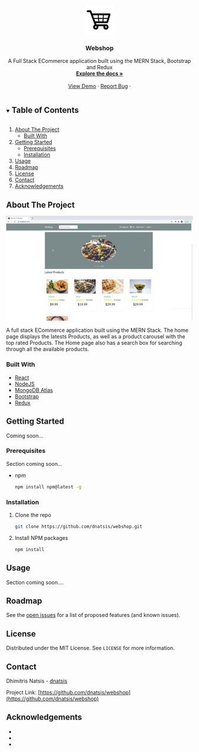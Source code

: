 <!-- PROJECT LOGO -->
<br />
<p align="center">
  <a href="https://github.com/dnatsis/webshop">
    <img src="uploads/shopping.png" alt="Logo" width="80" height="80">
  </a>

  <h3 align="center">Webshop</h3>

  <p align="center">
    A Full Stack ECommerce application built using the MERN Stack, Bootstrap and Redux
    <br />
    <a href="https://dnatsis.github.io/webshop"><strong>Explore the docs »</strong></a>
    <br />
    <br />
    <a href="https://webshop-dhimitrisapps.herokuapp.com/">View Demo</a>
    ·
    <a href="https://github.com/dnatsis/webshop/issues">Report Bug</a>
    ·
  </p>
</p>

<!-- TABLE OF CONTENTS -->
<details open="open">
  <summary><h2 style="display: inline-block">Table of Contents</h2></summary>
  <ol>
    <li>
      <a href="#about-the-project">About The Project</a>
      <ul>
        <li><a href="#built-with">Built With</a></li>
      </ul>
    </li>
    <li>
      <a href="#getting-started">Getting Started</a>
      <ul>
        <li><a href="#prerequisites">Prerequisites</a></li>
        <li><a href="#installation">Installation</a></li>
      </ul>
    </li>
    <li><a href="#usage">Usage</a></li>
    <li><a href="#roadmap">Roadmap</a></li>
    <li><a href="#license">License</a></li>
    <li><a href="#contact">Contact</a></li>
    <li><a href="#acknowledgements">Acknowledgements</a></li>
  </ol>
</details>

<!-- ABOUT THE PROJECT -->

## About The Project

![image](uploads/webshop.png)

A full stack ECommerce application built using the MERN Stack. The home page displays the latests Products,
as well as a product carousel with the top rated Products. The Home page also has a search box for searching through all the available products.

### Built With

- [React]()
- [NodeJS]()
- [MongoDB Atlas]()
- [Bootstrap]()
- [Redux]()

<!-- GETTING STARTED -->

## Getting Started

Coming soon...

### Prerequisites

Section coming soon...

- npm
  ```sh
  npm install npm@latest -g
  ```

### Installation

1. Clone the repo
   ```sh
   git clone https://github.com/dnatsis/webshop.git
   ```
2. Install NPM packages
   ```sh
   npm install
   ```

<!-- USAGE EXAMPLES -->

## Usage

Section coming soon....

<!-- ROADMAP -->

## Roadmap

See the [open issues](https://github.com/dnatsis/webshop/issues) for a list of proposed features (and known issues).

<!-- LICENSE -->

## License

Distributed under the MIT License. See `LICENSE` for more information.

<!-- CONTACT -->

## Contact

Dhimitris Natsis - [dnatsis](dnatsis@worcester.edu)

Project Link: [https://github.com/dnatsis/webshop](https://github.com/dnatsis/webshop)

<!-- ACKNOWLEDGEMENTS -->

## Acknowledgements

- []()
- []()
- []()
